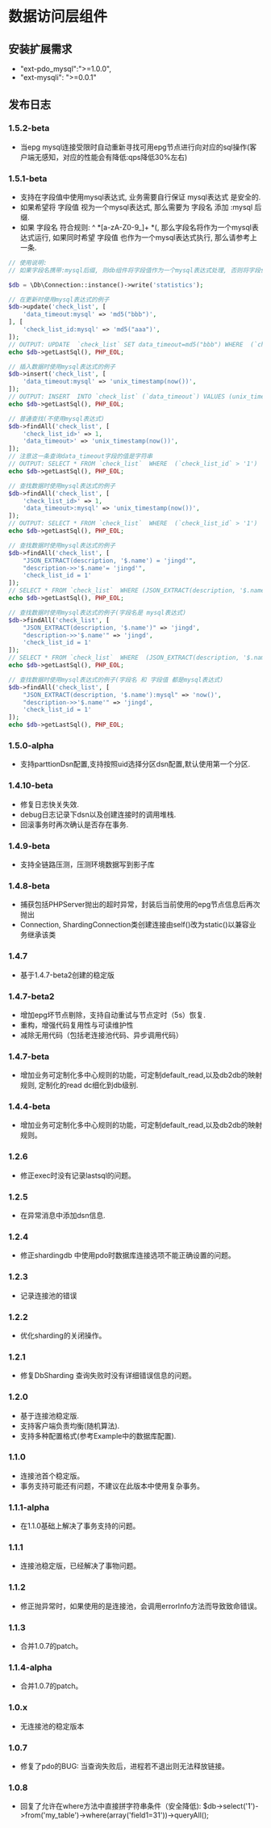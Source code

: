 数据访问层组件
============
## 安装扩展需求
* "ext-pdo_mysql":">=1.0.0",
* "ext-mysqli": ">=0.0.1"
## 发布日志

### 1.5.2-beta
* 当epg mysql连接受限时自动重新寻找可用epg节点进行向对应的sql操作(客户端无感知，对应的性能会有降低:qps降低30%左右)

### 1.5.1-beta
* 支持在字段值中使用mysql表达式, 业务需要自行保证 mysql表达式 是安全的.
* 如果希望将 字段值 视为一个mysql表达式, 那么需要为 字段名 添加 :mysql 后缀.
* 如果 字段名 符合规则: ^ *[a-zA-Z0-9_]+ *(, 那么字段名将作为一个mysql表达式运行, 如果同时希望 字段值 也作为一个mysql表达式执行, 那么请参考上一条.


```php
// 使用说明:
// 如果字段名携带:mysql后缀, 则db组件将字段值作为一个mysql表达式处理, 否则将字段值视为普通字符串.

$db = \Db\Connection::instance()->write('statistics');

// 在更新时使用mysql表达式的例子
$db->update('check_list', [
    'data_timeout:mysql' => 'md5("bbb")',
], [
    'check_list_id:mysql' => 'md5("aaa")',
]);
// OUTPUT: UPDATE  `check_list` SET data_timeout=md5("bbb") WHERE  (`check_list_id` = md5("aaa"))
echo $db->getLastSql(), PHP_EOL;

// 插入数据时使用mysql表达式的例子
$db->insert('check_list', [
    'data_timeout:mysql' => 'unix_timestamp(now())',
]);
// OUTPUT: INSERT  INTO `check_list` (`data_timeout`) VALUES (unix_timestamp(now()))
echo $db->getLastSql(), PHP_EOL;

// 普通查找(不使用mysql表达式)
$db->findAll('check_list', [
    'check_list_id>' => 1,
    'data_timeout>' => 'unix_timestamp(now())',
]);
// 注意这一条查询data_timeout字段的值是字符串
// OUTPUT: SELECT * FROM `check_list`  WHERE  (`check_list_id` > '1')  AND ( `data_timeout` > 'unix_timestamp(now())' )
echo $db->getLastSql(), PHP_EOL;

// 查找数据时使用mysql表达式的例子
$db->findAll('check_list', [
    'check_list_id>' => 1,
    'data_timeout>:mysql' => 'unix_timestamp(now())',
]);
// OUTPUT: SELECT * FROM `check_list`  WHERE  (`check_list_id` > '1')  AND ( `data_timeout` > unix_timestamp(now()) )
echo $db->getLastSql(), PHP_EOL;

// 查找数据时使用mysql表达式的例子
$db->findAll('check_list', [
    "JSON_EXTRACT(description, '$.name') = 'jingd'",
    "description->>'$.name'= 'jingd'",
    'check_list_id = 1'
]);
// SELECT * FROM `check_list`  WHERE (JSON_EXTRACT(description, '$.name') = 'jingd') AND (description->'$.name'= 'jingd') AND (`check_list_id` = 1)
echo $db->getLastSql(), PHP_EOL;

// 查找数据时使用mysql表达式的例子(字段名是 mysql表达式)
$db->findAll('check_list', [
    "JSON_EXTRACT(description, '$.name')" => 'jingd',
    "description->>'$.name'" => 'jingd',
    'check_list_id = 1'
]);
// SELECT * FROM `check_list`  WHERE  (JSON_EXTRACT(description, '$.name') = 'jingd')  AND ( description->>'$.name' = 'jingd' ) AND (`check_list_id` = 1)
echo $db->getLastSql(), PHP_EOL;

// 查找数据时使用mysql表达式的例子(字段名 和 字段值 都是mysql表达式)
$db->findAll('check_list', [
    "JSON_EXTRACT(description, '$.name'):mysql" => 'now()',
    "description->>'$.name'" => 'jingd',
    'check_list_id = 1'
]);
echo $db->getLastSql(), PHP_EOL;
```

### 1.5.0-alpha
* 支持parttionDsn配置,支持按照uid选择分区dsn配置,默认使用第一个分区.

### 1.4.10-beta
* 修复日志快关失效.
* debug日志记录下dsn以及创建连接时的调用堆栈.
* 回滚事务时再次确认是否存在事务. 

### 1.4.9-beta
* 支持全链路压测，压测环境数据写到影子库 

### 1.4.8-beta
* 捕获包括PHPServer抛出的超时异常，封装后当前使用的epg节点信息后再次抛出
* Connection, ShardingConnection类创建连接由self()改为static()以兼容业务继承该类

### 1.4.7
* 基于1.4.7-beta2创建的稳定版

### 1.4.7-beta2
* 增加epg坏节点剔除，支持自动重试与节点定时（5s）恢复.
* 重构，增强代码复用性与可读维护性
* 减除无用代码（包括老连接池代码、异步调用代码）

### 1.4.7-beta
* 增加业务可定制化多中心规则的功能，可定制default_read,以及db2db的映射规则, 定制化的read dc细化到db级别.

### 1.4.4-beta
* 增加业务可定制化多中心规则的功能，可定制default_read,以及db2db的映射规则。

### 1.2.6
* 修正exec时没有记录lastsql的问题。

### 1.2.5
* 在异常消息中添加dsn信息.

### 1.2.4
* 修正shardingdb 中使用pdo时数据库连接选项不能正确设置的问题。

### 1.2.3
* 记录连接池的错误

### 1.2.2
* 优化sharding的关闭操作。

### 1.2.1
* 修复DbSharding 查询失败时没有详细错误信息的问题。

### 1.2.0 
* 基于连接池稳定版.
* 支持客户端负责均衡(随机算法).
* 支持多种配置格式(参考Example中的数据库配置).

### 1.1.0
* 连接池首个稳定版。
* 事务支持可能还有问题，不建议在此版本中使用复杂事务。

### 1.1.1-alpha
* 在1.1.0基础上解决了事务支持的问题。

### 1.1.1
* 连接池稳定版，已经解决了事物问题。

### 1.1.2
* 修正抛异常时，如果使用的是连接池，会调用errorInfo方法而导致致命错误。

### 1.1.3
* 合并1.0.7的patch。

### 1.1.4-alpha
* 合并1.0.7的patch。

### 1.0.x
* 无连接池的稳定版本
### 1.0.7
* 修复了pdo的BUG: 当查询失败后，进程若不退出则无法释放链接。
### 1.0.8
* 回复了允许在where方法中直接拼字符串条件（安全降低): $db->select('1')->from('my_table')->where(array('field1=31'))->queryAll();
